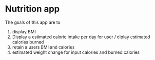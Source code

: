 # Nutrition app

The goals of this app are to 

1. display BMI
2. Display a estimated calorie intake per day for user / diplay estimated calories burned 
3. retain a users BMI and calories 
4. estimated weight change for input calories and burned calories
